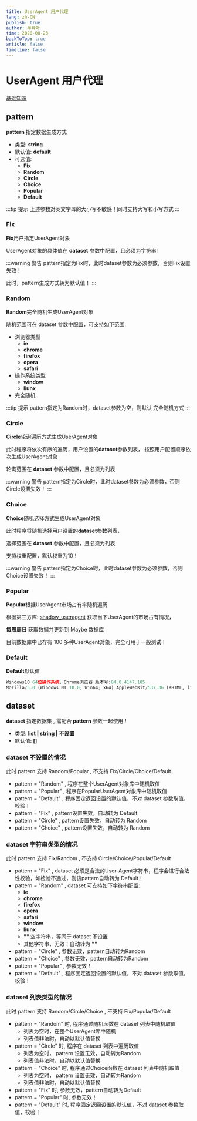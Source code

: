 ```yaml
---
title: UserAgent 用户代理
lang: zh-CN
publish: true
author: 半片叶
time: 2020-08-23
backToTop: true
article: false
timeline: false
---
```


# UserAgent 用户代理

[基础知识](/api/common/UserAgent/BaseInfo.md)

## pattern
<b class="grey-bg"> pattern </b>  指定数据生成方式

* 类型: <b class="grey-bg pink-color"> string </b>
* 默认值: <b class="grey-bg pink-color"> default </b>
* 可选值:
  * <b class="vue-color grey-bg"> Fix </b>
  * <b class="vue-color grey-bg"> Random </b>
  * <b class="vue-color grey-bg"> Circle </b>
  * <b class="vue-color grey-bg"> Choice </b>
  * <b class="vue-color grey-bg"> Popular </b>
  * <b class="vue-color grey-bg"> Default </b>

:::tip 提示
上述参数对英文字母的大小写不敏感！同时支持大写和小写方式
:::

### Fix

<b class="grey-bg">Fix</b>用户指定UserAgent对象

UserAgent对象的具体值在 <b class="grey-bg">dataset</b> 参数中配置，且必须为字符串!

:::warning 警告
pattern指定为Fix时，此时dataset参数为必须参数，否则Fix设置失效！

此时，pattern生成方式转为默认值！
:::

### Random

<b class="grey-bg">Random</b>完全随机生成UserAgent对象

随机范围可在 dataset 参数中配置，可支持如下范围:

* 浏览器类型
  * <b class="vue-color grey-bg"> ie </b>
  * <b class="vue-color grey-bg"> chrome </b>
  * <b class="vue-color grey-bg"> firefox </b>
  * <b class="vue-color grey-bg"> opera </b>
  * <b class="vue-color grey-bg"> safari </b>
* 操作系统类型
  * <b class="vue-color grey-bg"> window </b>
  * <b class="vue-color grey-bg"> liunx </b>
* 完全随机

:::tip 提示
pattern指定为Random时，dataset参数为空，则默认 完全随机方式
:::

### Circle

<b class="grey-bg">Circle</b>轮询遍历方式生成UserAgent对象

此时程序将依次有序的遍历，用户设置的<b class="grey-bg">dataset</b>参数列表，
按照<span class="vue-color">用户配置顺序依次生成</span>UserAgent对象

轮询范围在 <b class="grey-bg">dataset</b> 参数中配置，且必须为列表

:::warning 警告
pattern指定为Circle时，此时dataset参数为必须参数，否则Circle设置失效！
:::

### Choice

<b class="grey-bg">Choice</b>随机选择方式生成UserAgent对象

此时程序将随机选择用户设置的<b class="grey-bg">dataset</b>参数列表，

选择范围在 <b class="grey-bg">dataset</b> 参数中配置，且必须为列表

支持权重配置，默认权重为10！

:::warning 警告
pattern指定为Choice时，此时dataset参数为必须参数，否则Choice设置失效！
:::

### Popular

<b class="grey-bg">Popular</b>根据UserAgent市场占有率随机遍历

根据第三方库: [shadow_useragent](https://github.com/lobstrio/shadow-useragent) 获取当下UserAgent的市场占有情况，

<b class="grey-bg">每周周日</b> 获取数据并更新到 Maybe 数据库

目前数据库中已存有 100 多种UserAgent对象，完全可用于一般测试！

### Default

<b class="grey-bg">Default</b>默认值

```python
Windows10 64位操作系统，Chrome浏览器 版本号:84.0.4147.105
Mozilla/5.0 (Windows NT 10.0; Win64; x64) AppleWebKit/537.36 (KHTML, like Gecko) Chrome/84.0.4147.105 Safari/537.36
```

## dataset
<b class="grey-bg"> dataset </b>  指定数据集 , 需配合<b class="grey-bg"> pattern </b>参数一起使用！

* 类型: <b class="grey-bg pink-color"> list | string | 不设置 </b>
* 默认值: <b class="grey-bg pink-color"> [] </b>

### dataset 不设置的情况

此时<span class="grey-bg"> pattern </span>支持 <span class="vue-color"> Random/Popular </span> , 不支持<span class="pink-color"> Fix/Circle/Choice/Default </span>
  * <span class="grey-bg"> pattern = "Random" </span>, 程序在整个UserAgent对象库中随机取值
  * <span class="grey-bg"> pattern = "Popular" </span>, 程序在PopularUserAgent对象库中随机取值
  * <span class="grey-bg"> pattern = "Default" </span>, 程序固定返回设置的默认值，不对<span class="grey-bg"> dataset </span>参数取值，校验！
  * <span class="grey-bg"> pattern = "Fix" </span>, pattern设置失效，自动转为  <span class="vue-color">Default</span>
  * <span class="grey-bg"> pattern = "Circle" </span>, pattern设置失效，自动转为  <span class="vue-color">Random</span>
  * <span class="grey-bg"> pattern = "Choice" </span>, pattern设置失效，自动转为  <span class="vue-color">Random</span>

### dataset 字符串类型的情况

此时<span class="grey-bg"> pattern </span>支持 <span class="vue-color"> Fix/Random </span> , 不支持<span class="pink-color"> Circle/Choice/Popular/Default </span>

* <span class="grey-bg"> pattern = "Fix" </span>, <span class="grey-bg"> dataset </span> 必须是合法的User-Agent字符串，程序会进行合法性校验，如检验不通过，则该pattern自动转为<span class="vue-color">  Default</span>！
* <span class="grey-bg"> pattern = "Random" </span>, <span class="grey-bg"> dataset </span> 可支持如下字符串配置:
  * <b class="vue-color grey-bg"> ie </b>
  * <b class="vue-color grey-bg"> chrome </b>
  * <b class="vue-color grey-bg"> firefox </b>
  * <b class="vue-color grey-bg"> opera </b>
  * <b class="vue-color grey-bg"> safari </b>
  * <b class="vue-color grey-bg"> window </b>
  * <b class="vue-color grey-bg"> liunx </b>
  * <b class="vue-color grey-bg"> "" </b>  空字符串，等同于<span class="grey-bg"> dataset </span> 不设置
  * 其他字符串，无效！自动转为 <b class="vue-color grey-bg"> "" </b>
* <span class="grey-bg"> pattern = "Circle" </span>, 参数无效，<span class="grey-bg">pattern</span>自动转为<span class="vue-color">Random</span>
* <span class="grey-bg"> pattern = "Choice" </span>, 参数无效，<span class="grey-bg">pattern</span>自动转为<span class="vue-color">Random</span>
* <span class="grey-bg"> pattern = "Popular" </span>, 参数无效！
* <span class="grey-bg"> pattern = "Default" </span>, 程序固定返回设置的默认值，不对<span class="grey-bg"> dataset </span>参数取值，校验！

### dataset 列表类型的情况

此时<span class="grey-bg"> pattern </span>支持 <span class="vue-color"> Random/Circle/Choice </span> , 不支持<span class="pink-color"> Fix/Popular/Default </span>

* <span class="grey-bg"> pattern = "Random" </span>时, 程序通过随机函数在<span class="grey-bg"> dataset </span>列表中随机取值
  * 列表为空时，在整个UserAgent库中随机
  * 列表值非法时，自动以默认值替换
* <span class="grey-bg"> pattern = "Circle" </span>时, 程序在<span class="grey-bg"> dataset </span>列表中遍历取值
  * 列表为空时，<span class="grey-bg"> pattern </span>设置无效，自动转为<span class="vue-color">Random</span>
  * 列表值非法时，自动以默认值替换
* <span class="grey-bg"> pattern = "Choice" </span>时, 程序通过Choice函数在<span class="grey-bg"> dataset </span>列表中随机取值
  * 列表为空时，<span class="grey-bg"> pattern </span>设置无效，自动转为<span class="vue-color">Random</span>
  * 列表值非法时，自动以默认值替换
* <span class="grey-bg"> pattern = "Fix" </span>时, 参数无效，<span class="grey-bg">pattern</span>自动转为<span class="vue-color">Default</span>
* <span class="grey-bg"> pattern = "Popular" </span>时, 参数无效！
* <span class="grey-bg"> pattern = "Default" </span>时, 程序固定返回设置的默认值，不对<span class="grey-bg"> dataset </span>参数取值，校验！
